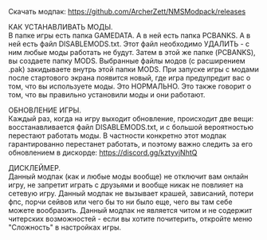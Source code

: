 Скачать модпак: https://github.com/ArcherZett/NMSModpack/releases

КАК УСТАНАВЛИВАТЬ МОДЫ.   
В папке игры есть папка GAMEDATA. А в ней есть папка PCBANKS. А в ней есть файл DISABLEMODS.txt. Этот файл необходимо УДАЛИТЬ - с ним любые моды работать не будут. Затем в этой же папке (PCBANKS), вы создаете папку MODS. Выбранные файлы модов (с расширением .pak) закидываете внутрь этой папки MODS.
При запуске игры с модами после стартового экрана появится новый, где игра предупредит вас о том, что вы используете моды. Это НОРМАЛЬНО. Это также говорит о том, что вы правильно установили моды и они работают.

ОБНОВЛЕНИЕ ИГРЫ.   
Каждый раз, когда на игру выходит обновление, происходит две вещи: восстанавливается файл DISABLEMODS.txt, и с большой вероятностью перестают работать моды. В частности конкретно этот модпак гарантированно перестанет работать, и поэтому важно следить за его обновлением в дискорде: https://discord.gg/kztyvjNhtQ

ДИСКЛЕЙМЕР.   
Данный модпак (как и любые моды вообще) не отключит вам онлайн игру, не запретит играть с друзьями и вообще никак не повлияет на сетевую игру. Данный модпак не вызывает крашей, зависаний, потери фпс, порчи сейвов или чего бы то ни было еще, чего вы там себе можете вообразить. Данный модпак не является читом и не содержит читерских возможностей - если вы хотите почитерить, откройте меню "Сложность" в настройках игры.
